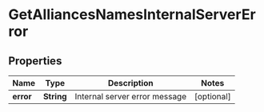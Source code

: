 
# GetAlliancesNamesInternalServerError

## Properties
Name | Type | Description | Notes
------------ | ------------- | ------------- | -------------
**error** | **String** | Internal server error message |  [optional]



